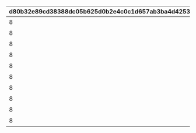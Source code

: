 |d80b32e89cd38388dc05b625d0b2e4c0c1d657ab3ba4d4253f18433b65b533da|7e5db344d7df2318f6d5a1a2d4e7d43b7b89cb81a99aa1ddcac39945bf25af47|75ffe165d3194f59d063d1bf726f5451f701b5d5881fe4c32adaa112ca857b75|395549a72e2802fa9aada6825c71066ddb96c9746be47f3a058af4d095c29d50|ccf79dfa74f58075eca2c16c6a04d99a1318e9a2a69c12294142252c143e1d83|48cf008db40e30c82a50240b64070725b494727f4c394bab41769c85eca9a115|
| --- | --- | --- | --- | --- | --- |
|8|10106|45|聖夜の幽霊×吸血鬼|5106601|91002|
|8|10106|45|小さなサンタの贈り物|5106602|91002|
|8|10106|45|嗚呼美しきクリスマス|5106603|91002|
|8|10106|45|輝け！　クリスマスライブ|5106604|91002|
|8|10106|45|エンジェル占いにご用心|5106605|91002|
|8|10106|45|サンタともふもふトナカイ|5106606|91002|
|8|10106|45|お姉ちゃんの愛さえあれば|5106607|91002|
|8|10106|45|素直になれないクリスマス|5106608|91002|
|8|10106|45|狙え！　新事業！|5106609|91002|
|8|10106|45|清き心のクリスマス|5106610|91002|